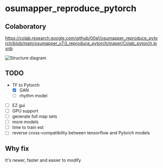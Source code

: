 # osumapper_reproduce_pytorch
 
## Colaboratory

https://colab.research.google.com/github/00a1/osumapper_reproduce_pytorch/blob/main/osumapper_v7.0_reproduce_pytorch/maper/Colab_pytorch.ipynb

![Structure diagram](https://i.imgur.com/QfImd1k.png)

## TODO

- TF to Pytorch
    - [x] GAN
    - [ ] rhythm model
- [ ] EZ gui
- [ ] GPU support
- [ ] generate full map sets
- [ ] more models
- [ ] time to train est
- [ ] reverse cross-compatibility between tensorflow and Pytorch models

## Why fix

It's newer, faster and easier to modify